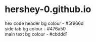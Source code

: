 # hershey-0.github.io

hex code 
header bg colour - #5f966d <br/>
side tab bg colour - #476a50 <br/>
main text bg colour - #cbddd1
